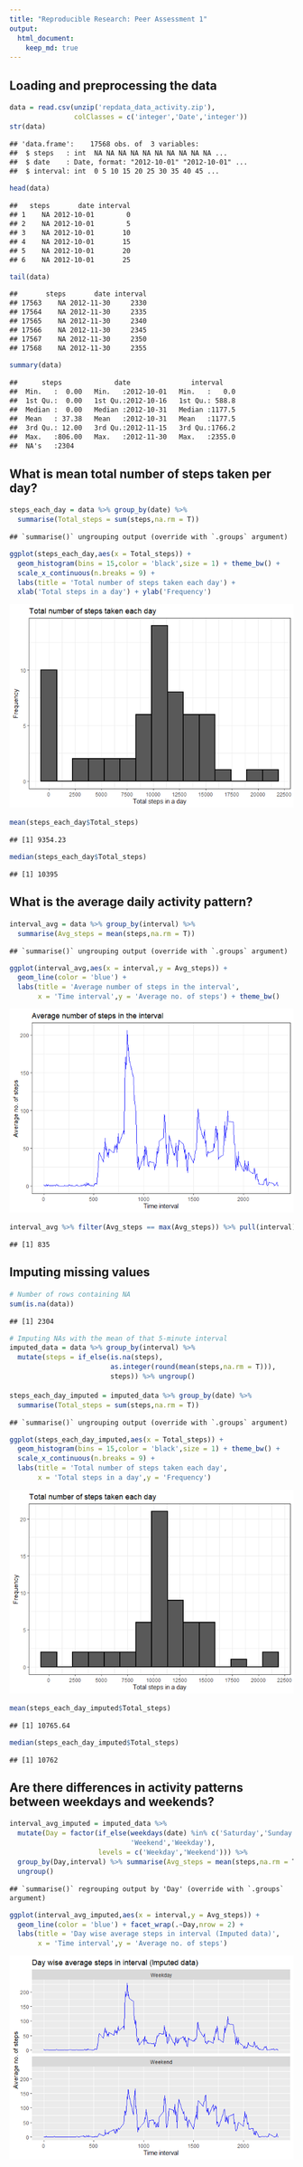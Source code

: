 ```yaml
---
title: "Reproducible Research: Peer Assessment 1"
output: 
  html_document:
    keep_md: true
---
```




## Loading and preprocessing the data

```r
data = read.csv(unzip('repdata_data_activity.zip'),
                colClasses = c('integer','Date','integer'))
str(data)
```

```
## 'data.frame':	17568 obs. of  3 variables:
##  $ steps   : int  NA NA NA NA NA NA NA NA NA NA ...
##  $ date    : Date, format: "2012-10-01" "2012-10-01" ...
##  $ interval: int  0 5 10 15 20 25 30 35 40 45 ...
```

```r
head(data)
```

```
##   steps       date interval
## 1    NA 2012-10-01        0
## 2    NA 2012-10-01        5
## 3    NA 2012-10-01       10
## 4    NA 2012-10-01       15
## 5    NA 2012-10-01       20
## 6    NA 2012-10-01       25
```

```r
tail(data)
```

```
##       steps       date interval
## 17563    NA 2012-11-30     2330
## 17564    NA 2012-11-30     2335
## 17565    NA 2012-11-30     2340
## 17566    NA 2012-11-30     2345
## 17567    NA 2012-11-30     2350
## 17568    NA 2012-11-30     2355
```

```r
summary(data)
```

```
##      steps             date               interval     
##  Min.   :  0.00   Min.   :2012-10-01   Min.   :   0.0  
##  1st Qu.:  0.00   1st Qu.:2012-10-16   1st Qu.: 588.8  
##  Median :  0.00   Median :2012-10-31   Median :1177.5  
##  Mean   : 37.38   Mean   :2012-10-31   Mean   :1177.5  
##  3rd Qu.: 12.00   3rd Qu.:2012-11-15   3rd Qu.:1766.2  
##  Max.   :806.00   Max.   :2012-11-30   Max.   :2355.0  
##  NA's   :2304
```

## What is mean total number of steps taken per day?

```r
steps_each_day = data %>% group_by(date) %>%
  summarise(Total_steps = sum(steps,na.rm = T))
```

```
## `summarise()` ungrouping output (override with `.groups` argument)
```

```r
ggplot(steps_each_day,aes(x = Total_steps)) +
  geom_histogram(bins = 15,color = 'black',size = 1) + theme_bw() +
  scale_x_continuous(n.breaks = 9) +
  labs(title = 'Total number of steps taken each day') +
  xlab('Total steps in a day') + ylab('Frequency')
```

![](PA1_template_files/figure-html/unnamed-chunk-2-1.png)<!-- -->

```r
mean(steps_each_day$Total_steps)
```

```
## [1] 9354.23
```

```r
median(steps_each_day$Total_steps)
```

```
## [1] 10395
```

## What is the average daily activity pattern?

```r
interval_avg = data %>% group_by(interval) %>%
  summarise(Avg_steps = mean(steps,na.rm = T))
```

```
## `summarise()` ungrouping output (override with `.groups` argument)
```

```r
ggplot(interval_avg,aes(x = interval,y = Avg_steps)) +
  geom_line(color = 'blue') +
  labs(title = 'Average number of steps in the interval',
       x = 'Time interval',y = 'Average no. of steps') + theme_bw()
```

![](PA1_template_files/figure-html/unnamed-chunk-3-1.png)<!-- -->

```r
interval_avg %>% filter(Avg_steps == max(Avg_steps)) %>% pull(interval)
```

```
## [1] 835
```

## Imputing missing values

```r
# Number of rows containing NA
sum(is.na(data))
```

```
## [1] 2304
```

```r
# Imputing NAs with the mean of that 5-minute interval
imputed_data = data %>% group_by(interval) %>%
  mutate(steps = if_else(is.na(steps),
                         as.integer(round(mean(steps,na.rm = T))),
                         steps)) %>% ungroup()

steps_each_day_imputed = imputed_data %>% group_by(date) %>%
  summarise(Total_steps = sum(steps,na.rm = T))
```

```
## `summarise()` ungrouping output (override with `.groups` argument)
```

```r
ggplot(steps_each_day_imputed,aes(x = Total_steps)) +
  geom_histogram(bins = 15,color = 'black',size = 1) + theme_bw() +
  scale_x_continuous(n.breaks = 9) +
  labs(title = 'Total number of steps taken each day',
       x = 'Total steps in a day',y = 'Frequency')
```

![](PA1_template_files/figure-html/unnamed-chunk-4-1.png)<!-- -->

```r
mean(steps_each_day_imputed$Total_steps)
```

```
## [1] 10765.64
```

```r
median(steps_each_day_imputed$Total_steps)
```

```
## [1] 10762
```

## Are there differences in activity patterns between weekdays and weekends?

```r
interval_avg_imputed = imputed_data %>%
  mutate(Day = factor(if_else(weekdays(date) %in% c('Saturday','Sunday'),
                              'Weekend','Weekday'),
                      levels = c('Weekday','Weekend'))) %>%
  group_by(Day,interval) %>% summarise(Avg_steps = mean(steps,na.rm = T)) %>%
  ungroup()
```

```
## `summarise()` regrouping output by 'Day' (override with `.groups` argument)
```

```r
ggplot(interval_avg_imputed,aes(x = interval,y = Avg_steps)) +
  geom_line(color = 'blue') + facet_wrap(.~Day,nrow = 2) +
  labs(title = 'Day wise average steps in interval (Imputed data)',
       x = 'Time interval',y = 'Average no. of steps')
```

![](PA1_template_files/figure-html/unnamed-chunk-5-1.png)<!-- -->

